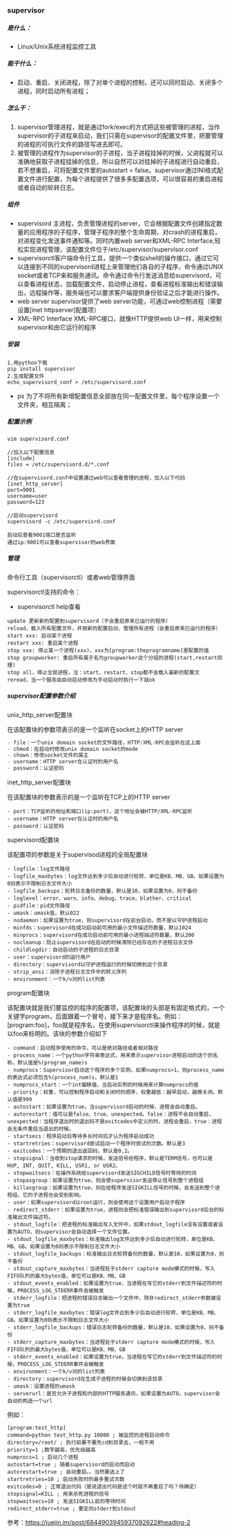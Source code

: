 ### **supervisor**

##### 是什么：

* Linux/Unix系统进程监控工具

##### 能干什么：

- 启动、重启、关闭进程，除了对单个进程的控制，还可以同时启动、关闭多个进程，同时启动所有进程；

##### 怎么干：

1. supervisor管理进程，就是通过fork/exec的方式把这些被管理的进程，当作supervisor的子进程来启动，我们只需在supervisor的配置文件里，把要管理的进程的可执行文件的路径写进去即可。
2. 被管理的进程作为supervisor的子进程，当子进程挂掉的时候，父进程就可以准确地获取子进程挂掉的信息，所以自然可以对挂掉的子进程进行自动重启，若不想重启，可将配置文件里的autostart = false。supervisor通过INI格式配置文件进行配置，为每个进程提供了很多多配置选项，可以很容易的重启进程或者自动的轮转日志。

##### 组件

- supervisord 主进程，负责管理进程的server，它会根据配置文件创建指定数量的应用程序的子程序，管理子程序的整个生命周期，对crash的进程重启，对进程变化发送事件通知等。同时内置web server和XML-RPC Interface,轻松实现进程管理，该配置文件位于/etc/supervisor/supervisor.conf
- supervisorctl客户端命令行工具，提供一个类似shell的操作接口，通过它可以连接到不同的supervisord进程上来管理他们各自的子程序，命令通过UNIX socket或者TCP来和服务通讯。命令通过命令行发送消息给supervisord，可以查看进程状态，加载配置文件，启动停止进程，查看进程标准输出和错误输出，远程操作等，服务端也可以要求客户端提供身份验证之后才能进行操作。
- web server supervisor提供了web server功能，可通过web控制进程（需要设置[inet httpserver]配置项）
- XML-RPC Interface XML-RPC接口，就像HTTP提供web UI一样，用来控制supervisor和由它运行的程序

##### **安装**

~~~shell
1.用python下载
pip install supervisor
2.生成配置文件
echo_supervisord_conf > /etc/supervisord.conf
~~~

* ps  为了不将所有新增配置信息全部放在同一配置文件里，每个程序设置一个文件夹，相互隔离；

##### **配置示例**

~~~shell
vim supervisord.conf

//加入以下配置信息
[include]
files = /etc/supervisord.d/*.conf

//在supervisord.conf中设置通过web可以查看管理的进程，加入以下代码
[inet_http_server] 
port=9001
username=user      
password=123

//启动supervisord
supervisord -c /etc/supervisrd.conf

启动后查看9001端口是否监听
通过ip:9001可以查看supervisor的web界面
~~~

##### 管理

命令行工具（supervisorctl）或者web管理界面

supervisorctl支持的命令：

- supervisorctl help查看

~~~shell
update 更新新的配置到supervisord（不会重启原来已运行的程序）
reload，载入所有配置文件，并按新的配置启动、管理所有进程（会重启原来已运行的程序）
start xxx: 启动某个进程
restart xxx: 重启某个进程
stop xxx: 停止某一个进程(xxx)，xxx为[program:theprogramname]里配置的值
stop groupworker: 重启所有属于名为groupworker这个分组的进程(start,restart同理)
stop all，停止全部进程，注：start、restart、stop都不会载入最新的配置文
reread，当一个服务由自动启动修改为手动启动时执行一下就ok
~~~

##### **supervisor配置参数介绍**

unix_http_server配置块

在该配置块的参数项表示的是一个监听在socket上的HTTP server

~~~powershell
- file：一个unix domain socket的文件路径，HTTP/XML-RPC会监听在这上面 
- chmod：在启动时修改unix domain socket的mode 
- chown：修改socket文件的属主
- username：HTTP server在认证时的用户名 
- password：认证密码
~~~

inet_http_server配置块

在该配置块的参数表示的是一个监听在TCP上的HTTP server

~~~shell
- port：TCP监听的地址和端口(ip:port)，这个地址会被HTTP/XML-RPC监听
- username：HTTP server在认证时的用户名
- password：认证密码
~~~

supervisord配置块

该配置项的参数是关于supervisod进程的全局配置块

~~~shell
- logfile：log文件路径
- logfile_maxbytes：log文件达到多少后自动进行轮转，单位是KB、MB、GB。如果设置为0则表示不限制日志文件大小
- logfile_backups：轮转日志备份的数量，默认是10，如果设置为0，则不备份 
- loglevel：error、warn、info、debug、trace、blather、critical 
- pidfile：pid文件路径 
- umask：umask值，默认022 
- nodaemon：如果设置为true，则supervisord在前台启动，而不是以守护进程启动 
- minfds：supervisord在成功启动前可用的最小文件描述符数量，默认1024 
- minprocs：supervisord在成功启动前可用的最小进程描述符数量，默认200 
- nocleanup：防止supervisord在启动的时候清除已经存在的子进程日志文件 
- childlogdir：自动启动的子进程的日志目录 
- user：supervisord的运行用户 
- directory：supervisord以守护进程运行的时候切换到这个目录 
- strip_ansi：消除子进程日志文件中的转义序列 
- environment：一个k/v对的list列表
~~~

program配置块

该配置块就是我们要监控的程序的配置项，该配置块的头部是有固定格式的，一个关键字program，后面跟着一个冒号，接下来才是程序名。例如：[program:foo]，foo就是程序名，在使用supervisorctl来操作程序的时候，就是以foo来标明的。该块的参数介绍如下

~~~shell
- command：启动程序使用的命令，可以是绝对路径或者相对路径 
- process_name：一个python字符串表达式，用来表示supervisor进程启动的这个的名称，默认值是%(program_name)s 
- numprocs：Supervisor启动这个程序的多个实例，如果numprocs>1，则process_name的表达式必须包含%(process_num)s，默认是1 
- numprocs_start：一个int偏移值，当启动实例的时候用来计算numprocs的值 
- priority：权重，可以控制程序启动和关闭时的顺序，权重越低：越早启动，越晚关闭。默认值是999 
- autostart：如果设置为true，当supervisord启动的时候，进程会自动重启。 
- autorestart：值可以是false、true、unexpected。false：进程不会自动重启，unexpected：当程序退出时的退出码不是exitcodes中定义的时，进程会重启，true：进程会无条件重启当退出的时候。 
- startsecs：程序启动后等待多长时间后才认为程序启动成功 
- startretries：supervisord尝试启动一个程序时尝试的次数。默认是3 
- exitcodes：一个预期的退出返回码，默认是0,2。 
- stopsignal：当收到stop请求的时候，发送信号给程序，默认是TERM信号，也可以是 HUP, INT, QUIT, KILL, USR1, or USR2。 
- stopwaitsecs：在操作系统给supervisord发送SIGCHILD信号时等待的时间 
- stopasgroup：如果设置为true，则会使supervisor发送停止信号到整个进程组 
- killasgroup：如果设置为true，则在给程序发送SIGKILL信号的时候，会发送到整个进程组，它的子进程也会受到影响。 
- user：如果supervisord以root运行，则会使用这个设置用户启动子程序 
- redirect_stderr：如果设置为true，进程则会把标准错误输出到supervisord后台的标准输出文件描述符。 
- stdout_logfile：把进程的标准输出写入文件中，如果stdout_logfile没有设置或者设置为AUTO，则supervisor会自动选择一个文件位置。 
- stdout_logfile_maxbytes：标准输出log文件达到多少后自动进行轮转，单位是KB、MB、GB。如果设置为0则表示不限制日志文件大小 
- stdout_logfile_backups：标准输出日志轮转备份的数量，默认是10，如果设置为0，则不备份 
- stdout_capture_maxbytes：当进程处于stderr capture mode模式的时候，写入FIFO队列的最大bytes值，单位可以是KB、MB、GB 
- stdout_events_enabled：如果设置为true，当进程在写它的stderr到文件描述符的时候，PROCESS_LOG_STDERR事件会被触发 
- stderr_logfile：把进程的错误日志输出一个文件中，除非redirect_stderr参数被设置为true 
- stderr_logfile_maxbytes：错误log文件达到多少后自动进行轮转，单位是KB、MB、GB。如果设置为0则表示不限制日志文件大小 
- stderr_logfile_backups：错误日志轮转备份的数量，默认是10，如果设置为0，则不备份 
- stderr_capture_maxbytes：当进程处于stderr capture mode模式的时候，写入FIFO队列的最大bytes值，单位可以是KB、MB、GB 
- stderr_events_enabled：如果设置为true，当进程在写它的stderr到文件描述符的时候，PROCESS_LOG_STDERR事件会被触发 
- environment：一个k/v对的list列表 
- directory：supervisord在生成子进程的时候会切换到该目录 
- umask：设置进程的umask 
- serverurl：是否允许子进程和内部的HTTP服务通讯，如果设置为AUTO，supervisor会自动的构造一个url
~~~

例如：

~~~shell
[program:test_http] 
command=python test_http.py 10000 ; 被监控的进程启动命令 
directory=/root/ ; 执行前要不要先cd到目录去，一般不用 
priority=1 ;数字越高，优先级越高 
numprocs=1 ; 启动几个进程 
autostart=true ; 随着supervisord的启动而启动 
autorestart=true ; 自动重启。。当然要选上了 
startretries=10 ; 启动失败时的最多重试次数 
exitcodes=0 ; 正常退出代码（是说退出代码是这个时就不再重启了吗？待确定） 
stopsignal=KILL ; 用来杀死进程的信号 
stopwaitsecs=10 ; 发送SIGKILL前的等待时间 
redirect_stderr=true ; 重定向stderr到stdout
~~~

参考：https://juejin.im/post/6844903945937092622#heading-2